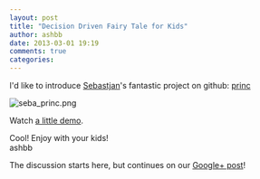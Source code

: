 ```yaml
---
layout: post
title: "Decision Driven Fairy Tale for Kids"
author: ashbb
date: 2013-03-01 19:19
comments: true
categories: 
---
```

I'd like to introduce [Sebastjan](https://github.com/sebastjan-hribar)'s fantastic project on github: [princ](https://github.com/sebastjan-hribar/princ)
<!-- more -->
![seba_princ.png](http://www.rin-shun.com/shoes/seba_princ.png)

Watch [a little demo](http://www.rin-shun.com/shoes/seba_princ.swf.html).

Cool! Enjoy with your kids!       
ashbb            

The discussion starts here, but continues on our [Google+ post](https://plus.google.com/u/0/116568773932133159290/posts/Pp5E6YB6tQE)!
